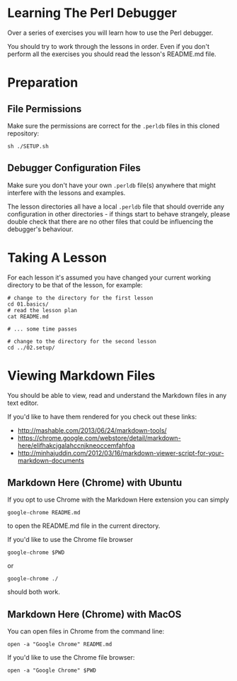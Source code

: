 # Learning The Perl Debugger

Over a series of exercises you will learn how to use the Perl debugger.

You should try to work through the lessons in order. Even if you don't perform
all the exercises you should read the lesson's README.md file.

# Preparation

## File Permissions

Make sure the permissions are correct for the `.perldb` files in this cloned
repository:

    sh ./SETUP.sh

## Debugger Configuration Files

Make sure you don't have your own `.perldb` file(s) anywhere that might
interfere with the lessons and examples.

The lesson directories all have a local `.perldb` file that should override
any configuration in other directories - if things start to behave strangely,
please double check that there are no other files that could be influencing
the debugger's behaviour.

# Taking A Lesson

For each lesson it's assumed you have changed your current working directory
to be that of the lesson, for example:

    # change to the directory for the first lesson
    cd 01.basics/
    # read the lesson plan
    cat README.md
    
    # ... some time passes
    
    # change to the directory for the second lesson
    cd ../02.setup/

# Viewing Markdown Files

You should be able to view, read and understand the Markdown files in any
text editor.

If you'd like to have them rendered for you check out these links:

 * http://mashable.com/2013/06/24/markdown-tools/
 * https://chrome.google.com/webstore/detail/markdown-here/elifhakcjgalahccnjkneoccemfahfoa
 * http://minhajuddin.com/2012/03/16/markdown-viewer-script-for-your-markdown-documents

## Markdown Here (Chrome) with Ubuntu

If you opt to use Chrome with the Markdown Here extension you can simply

    google-chrome README.md

to open the README.md file in the current directory.

If you'd like to use the Chrome file browser

    google-chrome $PWD

or

    google-chrome ./

should both work.

## Markdown Here (Chrome) with MacOS

You can open files in Chrome from the command line:

    open -a "Google Chrome" README.md

If you'd like to use the Chrome file browser:

    open -a "Google Chrome" $PWD
